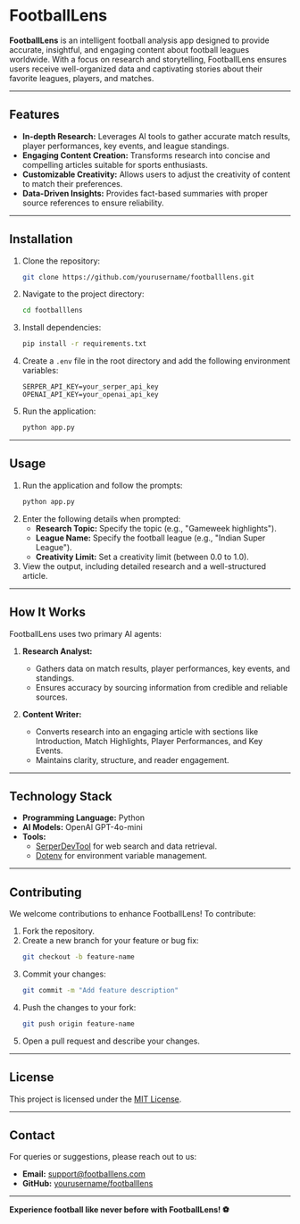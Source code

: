 # FootballLens

**FootballLens** is an intelligent football analysis app designed to provide accurate, insightful, and engaging content about football leagues worldwide. With a focus on research and storytelling, FootballLens ensures users receive well-organized data and captivating stories about their favorite leagues, players, and matches.

---

## Features

- **In-depth Research:** Leverages AI tools to gather accurate match results, player performances, key events, and league standings.
- **Engaging Content Creation:** Transforms research into concise and compelling articles suitable for sports enthusiasts.
- **Customizable Creativity:** Allows users to adjust the creativity of content to match their preferences.
- **Data-Driven Insights:** Provides fact-based summaries with proper source references to ensure reliability.

---

## Installation

1. Clone the repository:
   ```bash
   git clone https://github.com/yourusername/footballlens.git
   ```

2. Navigate to the project directory:
   ```bash
   cd footballlens
   ```

3. Install dependencies:
   ```bash
   pip install -r requirements.txt
   ```

4. Create a `.env` file in the root directory and add the following environment variables:
   ```
   SERPER_API_KEY=your_serper_api_key
   OPENAI_API_KEY=your_openai_api_key
   ```

5. Run the application:
   ```bash
   python app.py
   ```

---

## Usage

1. Run the application and follow the prompts:
   ```bash
   python app.py
   ```
2. Enter the following details when prompted:
   - **Research Topic:** Specify the topic (e.g., "Gameweek highlights").
   - **League Name:** Specify the football league (e.g., "Indian Super League").
   - **Creativity Limit:** Set a creativity limit (between 0.0 to 1.0).
3. View the output, including detailed research and a well-structured article.

---

## How It Works

FootballLens uses two primary AI agents:

1. **Research Analyst:**
   - Gathers data on match results, player performances, key events, and standings.
   - Ensures accuracy by sourcing information from credible and reliable sources.

2. **Content Writer:**
   - Converts research into an engaging article with sections like Introduction, Match Highlights, Player Performances, and Key Events.
   - Maintains clarity, structure, and reader engagement.

---

## Technology Stack

- **Programming Language:** Python
- **AI Models:** OpenAI GPT-4o-mini
- **Tools:**
  - [SerperDevTool](https://serper.dev/) for web search and data retrieval.
  - [Dotenv](https://pypi.org/project/python-dotenv/) for environment variable management.

---

## Contributing

We welcome contributions to enhance FootballLens! To contribute:

1. Fork the repository.
2. Create a new branch for your feature or bug fix:
   ```bash
   git checkout -b feature-name
   ```
3. Commit your changes:
   ```bash
   git commit -m "Add feature description"
   ```
4. Push the changes to your fork:
   ```bash
   git push origin feature-name
   ```
5. Open a pull request and describe your changes.

---

## License

This project is licensed under the [MIT License](LICENSE).

---

## Contact

For queries or suggestions, please reach out to us:

- **Email:** support@footballlens.com
- **GitHub:** [yourusername/footballlens](https://github.com/yourusername/footballlens)

---

**Experience football like never before with FootballLens! ⚽**
